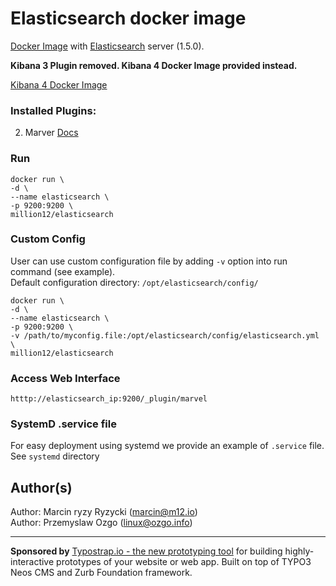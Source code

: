 # Elasticsearch docker image 
[Docker Image](https://registry.hub.docker.com/u/million12/elasticsearch/) with [Elasticsearch](http://www.elasticsearch.org/) server (1.5.0).

**Kibana 3 Plugin removed. Kibana 4 Docker Image provided instead.**

[Kibana 4 Docker Image](https://registry.hub.docker.com/u/million12/docker-kibana4/)

### Installed Plugins:

2. Marver [Docs](http://www.elasticsearch.org/overview/marvel/)

### Run 
`docker run \`  
`-d \`  
`--name elasticsearch \`  
`-p 9200:9200 \`  
`million12/elasticsearch`

### Custom Config 
User can use custom configuration file by adding `-v` option into run command (see example).  
Default configuration directory: `/opt/elasticsearch/config/`
  
`docker run \`  
`-d \`  
`--name elasticsearch \`  
`-p 9200:9200 \`  
`-v /path/to/myconfig.file:/opt/elasticsearch/config/elasticsearch.yml \`  
`million12/elasticsearch` 

### Access Web Interface
`htttp://elasticsearch_ip:9200/_plugin/marvel`  

### SystemD .service file
For easy deployment using systemd we provide an example of `.service` file. See `systemd` directory

## Author(s)

Author: Marcin ryzy Ryzycki (<marcin@m12.io>)  
Author: Przemyslaw Ozgo (<linux@ozgo.info>)

---

**Sponsored by** [Typostrap.io - the new prototyping tool](http://typostrap.io/) for building highly-interactive prototypes of your website or web app. Built on top of TYPO3 Neos CMS and Zurb Foundation framework.
